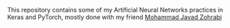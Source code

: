 This repository contains some of my Artificial Neural Networks practices in Keras and PyTorch, mostly done with my friend [Mohammad Javad Zohrabi](https://github.com/mjzohrabi)
